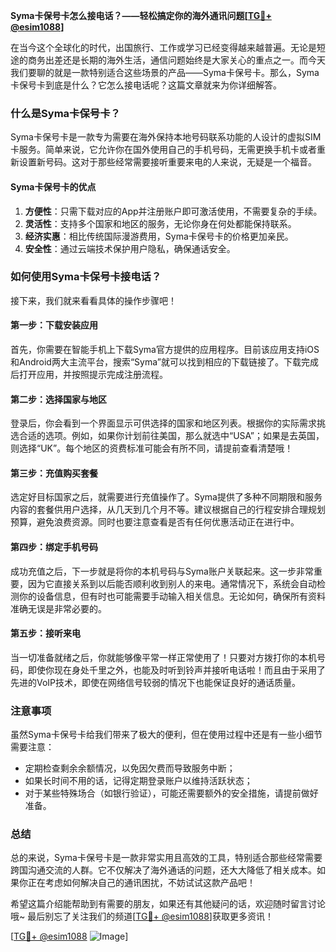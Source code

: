 **Syma卡保号卡怎么接电话？——轻松搞定你的海外通讯问题[[TG💪+ @esim1088](https://t.me/s/esim1088)]**

在当今这个全球化的时代，出国旅行、工作或学习已经变得越来越普遍。无论是短途的商务出差还是长期的海外生活，通信问题始终是大家关心的重点之一。而今天我们要聊的就是一款特别适合这些场景的产品——Syma卡保号卡。那么，Syma卡保号卡到底是什么？它怎么接电话呢？这篇文章就来为你详细解答。

### 什么是Syma卡保号卡？

Syma卡保号卡是一款专为需要在海外保持本地号码联系功能的人设计的虚拟SIM卡服务。简单来说，它允许你在国外使用自己的手机号码，无需更换手机卡或者重新设置新号码。这对于那些经常需要接听重要来电的人来说，无疑是一个福音。

#### Syma卡保号卡的优点

1. **方便性**：只需下载对应的App并注册账户即可激活使用，不需要复杂的手续。
2. **灵活性**：支持多个国家和地区的服务，无论你身在何处都能保持联系。
3. **经济实惠**：相比传统国际漫游费用，Syma卡保号卡的价格更加亲民。
4. **安全性**：通过云端技术保护用户隐私，确保通话安全。

### 如何使用Syma卡保号卡接电话？

接下来，我们就来看看具体的操作步骤吧！

#### 第一步：下载安装应用

首先，你需要在智能手机上下载Syma官方提供的应用程序。目前该应用支持iOS和Android两大主流平台，搜索“Syma”就可以找到相应的下载链接了。下载完成后打开应用，并按照提示完成注册流程。

#### 第二步：选择国家与地区

登录后，你会看到一个界面显示可供选择的国家和地区列表。根据你的实际需求挑选合适的选项。例如，如果你计划前往美国，那么就选中“USA”；如果是去英国，则选择“UK”。每个地区的资费标准可能会有所不同，请提前查看清楚哦！

#### 第三步：充值购买套餐

选定好目标国家之后，就需要进行充值操作了。Syma提供了多种不同期限和服务内容的套餐供用户选择，从几天到几个月不等。建议根据自己的行程安排合理规划预算，避免浪费资源。同时也要注意查看是否有任何优惠活动正在进行中。

#### 第四步：绑定手机号码

成功充值之后，下一步就是将你的本机号码与Syma账户关联起来。这一步非常重要，因为它直接关系到以后能否顺利收到别人的来电。通常情况下，系统会自动检测你的设备信息，但有时也可能需要手动输入相关信息。无论如何，确保所有资料准确无误是非常必要的。

#### 第五步：接听来电

当一切准备就绪之后，你就能够像平常一样正常使用了！只要对方拨打你的本机号码，即使你现在身处千里之外，也能及时听到铃声并接听电话啦！而且由于采用了先进的VoIP技术，即使在网络信号较弱的情况下也能保证良好的通话质量。

### 注意事项

虽然Syma卡保号卡给我们带来了极大的便利，但在使用过程中还是有一些小细节需要注意：

- 定期检查剩余余额情况，以免因欠费而导致服务中断；
- 如果长时间不用的话，记得定期登录账户以维持活跃状态；
- 对于某些特殊场合（如银行验证），可能还需要额外的安全措施，请提前做好准备。

### 总结

总的来说，Syma卡保号卡是一款非常实用且高效的工具，特别适合那些经常需要跨国沟通交流的人群。它不仅解决了海外通话的问题，还大大降低了相关成本。如果你正在考虑如何解决自己的通讯困扰，不妨试试这款产品吧！

希望这篇介绍能帮助到有需要的朋友，如果还有其他疑问的话，欢迎随时留言讨论哦~ 最后别忘了关注我们的频道[[TG💪+ @esim1088](https://t.me/s/esim1088)]获取更多资讯！

[[TG💪+ @esim1088](https://t.me/s/esim1088) ![Image](https://i.postimg.cc/4NQfJmqS/Snipaste-2025-05-13-00-14-12.png)]